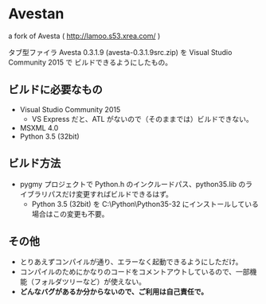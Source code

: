 # Avestan
a fork of Avesta ( http://lamoo.s53.xrea.com/ )

タブ型ファイラ Avesta 0.3.1.9 (avesta-0.3.1.9src.zip) を Visual Studio Community 2015 で
ビルドできるようにしたもの。


## ビルドに必要なもの
* Visual Studio Community 2015
  * VS Express だと、ATL がないので（そのままでは）ビルドできない。
* MSXML 4.0
* Python 3.5 (32bit)

## ビルド方法
* pygmy プロジェクトで Python.h のインクルードパス、python35.lib のライブラリパスだけ変更すればビルドできるはず。
  * Python 3.5 (32bit) を C:\Python\Python35-32 にインストールしている場合はこの変更も不要。

## その他
* とりあえずコンパイルが通り、エラーなく起動できるようにしただけ。
* コンパイルのためにかなりのコードをコメントアウトしているので、一部機能（フォルダツリーなど）が使えない。
* **どんなバグがあるか分からないので、ご利用は自己責任で。**
